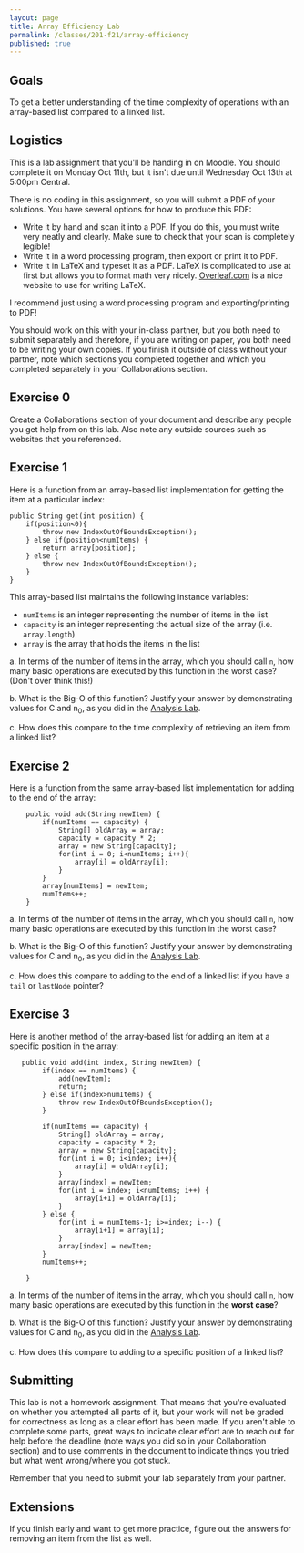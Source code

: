```yaml
---
layout: page
title: Array Efficiency Lab
permalink: /classes/201-f21/array-efficiency
published: true
---
```


## Goals
To get a better understanding of the time complexity of operations with an array-based list compared to a linked list. 

## Logistics
This is a lab assignment that you'll be handing in on Moodle. You should complete it on Monday Oct 11th, but it isn't due until Wednesday Oct 13th at 5:00pm Central.

There is no coding in this assignment, so you will submit a PDF of your solutions. You have several options for how to produce this PDF:
* Write it by hand and scan it into a PDF. If you do this, you must write very neatly and clearly. Make sure to check that your scan is completely legible!
* Write it in a word processing program, then export or print it to PDF.
* Write it in LaTeX and typeset it as a PDF. LaTeX is complicated to use at first but allows you to format math very nicely. [Overleaf.com](https://www.overleaf.com/) is a nice website to use for writing LaTeX. 

I recommend just using a word processing program and exporting/printing to PDF!

You should work on this with your in-class partner, but you both need to submit separately and therefore, if you are writing on paper, you both need to be writing your own copies.
If you finish it outside of class without your partner, note which sections you completed together and which you completed separately in your Collaborations section.

## Exercise 0
Create a Collaborations section of your document and describe any people you get help from on this lab. Also note any outside sources such as websites that you referenced. 

## Exercise 1
Here is a function from an array-based list implementation for getting the item at a particular index:

```
public String get(int position) {
    if(position<0){
        throw new IndexOutOfBoundsException();
    } else if(position<numItems) {
        return array[position];
    } else {
        throw new IndexOutOfBoundsException();
    }
}
```
This array-based list maintains the following instance variables:
* `numItems` is an integer representing the number of items in the list
* `capacity` is an integer representing the actual size of the array (i.e. `array.length`)
* `array` is the array that holds the items in the list

a. In terms of the number of items in the array, which you should call `n`, how many basic operations are executed by this function in the worst case? (Don't over think this!)

b. What is the Big-O of this function? Justify your answer by demonstrating values for C and n<sub>0</sub>, as you did in the [Analysis Lab](analysis-activity).

c. How does this compare to the time complexity of retrieving an item from a linked list?

## Exercise 2
Here is a function from the same array-based list implementation for adding to the end of the array:
```
    public void add(String newItem) {
        if(numItems == capacity) {
            String[] oldArray = array;
            capacity = capacity * 2;
            array = new String[capacity];
            for(int i = 0; i<numItems; i++){
                array[i] = oldArray[i];
            }
        }
        array[numItems] = newItem;
        numItems++;
    }
```

a. In terms of the number of items in the array, which you should call `n`, how many basic operations are executed by this function in the worst case?

b. What is the Big-O of this function? Justify your answer by demonstrating values for C and n<sub>0</sub>, as you did in the [Analysis Lab](analysis-activity).

c. How does this compare to adding to the end of a linked list if you have a `tail` or `lastNode` pointer?


## Exercise 3
Here is another method of the array-based list for adding an item at a specific position in the array:
```
   public void add(int index, String newItem) {
        if(index == numItems) {
            add(newItem);
            return;
        } else if(index>numItems) {
            throw new IndexOutOfBoundsException();
        }
        
        if(numItems == capacity) {
            String[] oldArray = array;
            capacity = capacity * 2;
            array = new String[capacity];
            for(int i = 0; i<index; i++){
                array[i] = oldArray[i];
            }
            array[index] = newItem;
            for(int i = index; i<numItems; i++) {
                array[i+1] = oldArray[i];
            }
        } else {
            for(int i = numItems-1; i>=index; i--) {
                array[i+1] = array[i];
            }
            array[index] = newItem;
        }
        numItems++;
        
    }
```

a. In terms of the number of items in the array, which you should call `n`, how many basic operations are executed by this function in the **worst case**?

b. What is the Big-O of this function? Justify your answer by demonstrating values for C and n<sub>0</sub>, as you did in the [Analysis Lab](analysis-activity).

c. How does this compare to adding to a specific position of a linked list?

## Submitting
This lab is not a homework assignment. That means that you're evaluated on whether you attempted all parts of it, but your work will not be graded for correctness as long as a clear effort has been made. If you aren't able to complete some parts, great ways to indicate clear effort are to reach out for help before the deadline (note ways you did so in your Collaboration section) and to use comments in the document to indicate things you tried but what went wrong/where you got stuck.

Remember that you need to submit your lab separately from your partner.

## Extensions
If you finish early and want to get more practice, figure out the answers for removing an item from the list as well.